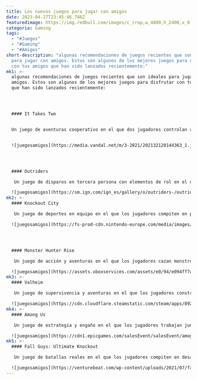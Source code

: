 ```yaml
---
title: Los nuevos juegos para jugar con amigos
date: 2023-04-27T23:45:46.746Z
featuredimage: https://img.redbull.com/images/c_crop,w_4800,h_2400,x_0,y_392,f_auto,q_auto/c_scale,w_1200/redbullcom/2021/12/6/p9qgr6grsur5uzjwkzer/juegos-online-con-amigos
categoria: Gaming
tags:
  - "#Juegos"
  - "#Gaming"
  - "#Amigos"
short-description: "algunas recomendaciones de juegos recientes que son ideales
  para jugar con amigos. Estos son algunos de los mejores juegos para disfrutar
  con tus amigos que han sido lanzados recientemente:"
mk1: >-
  algunas recomendaciones de juegos recientes que son ideales para jugar con
  amigos. Estos son algunos de los mejores juegos para disfrutar con tus amigos
  que han sido lanzados recientemente:




  #### It Takes Two 


  Un juego de aventuras cooperativo en el que dos jugadores controlan a una pareja en un viaje emocional a través de una variedad de mundos únicos.


  ![juegosamigos](https://media.vandal.net/m/3-2021/202132120144363_1.jpg "juegosamigos")




  #### Outriders 

   Un juego de disparos en tercera persona con elementos de rol en el que los jugadores forman equipos para luchar contra hordas de enemigos alienígenas.

  ![juegosamigos](https://sm.ign.com/ign_es/gallery/o/outriders-/outriders-worldslayer-screens_awh9.jpg "juegosamigos")
mk2: >-
  #### Knockout City 

   Un juego de deportes en equipo en el que los jugadores compiten en partidos de dodgeball en línea.

  ![juegosamigos](https://fs-prod-cdn.nintendo-europe.com/media/images/10_share_images/games_15/nintendo_switch_download_software_1/H2x1_NSwitchDS_KnockoutCity.jpg "juegosamigos")




  #### Monster Hunter Rise 

   Un juego de acción y aventuras en el que los jugadores cazan monstruos en un mundo de fantasía.

  ![juegosamigos](https://assets.xboxservices.com/assets/e0/94/e094ff7a-f3a2-45bd-9efa-ab14e94e5169.jpg?n=75295231_GLP-Page-Hero-1084_1920x1080.jpg "juegosamigos")
mk3: >-
  #### Valheim 

   Un juego de supervivencia y aventuras en el que los jugadores construyen, exploran y luchan contra enemigos en un mundo nórdico generado proceduralmente.

  ![juegosamigos](https://cdn.cloudflare.steamstatic.com/steam/apps/892970/header.jpg?t=1676365340 "juegosamigos")
mk4: >-
  #### Among Us 

   Un juego de estrategia y engaño en el que los jugadores trabajan juntos para reparar una nave espacial, mientras que algunos de ellos son impostores que tratan de sabotear la misión.

  ![juegosamigos](https://cdn1.epicgames.com/salesEvent/salesEvent/amoguslandscape_2560x1440-3fac17e8bb45d81ec9b2c24655758075 "juegosamigos")
mk5: >-
  #### Fall Guys: Ultimate Knockout

   Un juego de batallas reales en el que los jugadores compiten en desafíos divertidos y frenéticos para ser el último en pie.

  ![juegosamigos](https://venturebeat.com/wp-content/uploads/2021/07/fall-guys-2.jpg?w=1200&strip=all "juegosamigos")
---
```

